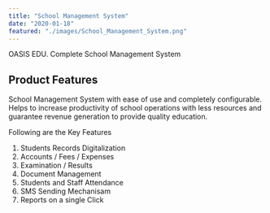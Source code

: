 ```yaml
---
title: "School Management System"
date: "2020-01-18"
featured: "./images/School_Management_System.png"
---
```


OASIS EDU. Complete School Management System

## Product Features

School Management System with ease of use and completely configurable. Helps to increase productivity of school operations with less resources and guarantee revenue generation to provide quality education.

Following are the Key Features 

1. Students Records Digitalization
2. Accounts / Fees / Expenses
3. Examination / Results
4. Document Management
5. Students and Staff Attendance
6. SMS Sending Mechanisam
7. Reports on a single Click